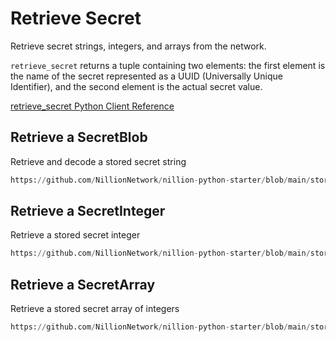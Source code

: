 # Retrieve Secret

Retrieve secret strings, integers, and arrays from the network.

`retrieve_secret` returns a tuple containing two elements: the first element is the name of the secret represented as a UUID (Universally Unique Identifier), and the second element is the actual secret value.

[retrieve_secret Python Client Reference](https://docs.nillion.com/pydocs/client#py_nillion_client.NillionClient.retrieve_secret)

## Retrieve a SecretBlob

Retrieve and decode a stored secret string

```python reference showGithubLink
https://github.com/NillionNetwork/nillion-python-starter/blob/main/store_and_retrieve_secrets/store_and_retrieve_blob.py#L39-L45
```

## Retrieve a SecretInteger

Retrieve a stored secret integer

```python reference showGithubLink
https://github.com/NillionNetwork/nillion-python-starter/blob/main/store_and_retrieve_secrets/store_and_retrieve_integer.py#L37-L41
```

## Retrieve a SecretArray

Retrieve a stored secret array of integers

```python reference showGithubLink
https://github.com/NillionNetwork/nillion-python-starter/blob/main/store_and_retrieve_secrets/store_and_retrieve_array.py#L45-L60
```
